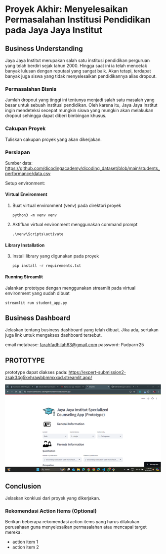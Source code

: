 # Proyek Akhir: Menyelesaikan Permasalahan Institusi Pendidikan pada Jaya Jaya Institut

## Business Understanding

Jaya Jaya Institut merupakan salah satu institusi pendidikan perguruan yang telah berdiri sejak tahun 2000. Hingga saat ini ia telah mencetak banyak lulusan dengan reputasi yang sangat baik. Akan tetapi, terdapat banyak juga siswa yang tidak menyelesaikan pendidikannya alias dropout.

### Permasalahan Bisnis

Jumlah dropout yang tinggi ini tentunya menjadi salah satu masalah yang besar untuk sebuah institusi pendidikan. Oleh karena itu, Jaya Jaya Institut ingin mendeteksi secepat mungkin siswa yang mungkin akan melakukan dropout sehingga dapat diberi bimbingan khusus.

### Cakupan Proyek

Tuliskan cakupan proyek yang akan dikerjakan.

### Persiapan

Sumber data: https://github.com/dicodingacademy/dicoding_dataset/blob/main/students_performance/data.csv

Setup environment:
#### Virtual Environment
1. Buat virtual environment (venv) pada direktori proyek
   ```
   python3 -m venv venv
   ```
2. Aktifkan virtual environment menggunakan command prompt
   ```
   .\venv\Scripts\activate
   ```
#### Library Installation
3. Install library yang digunakan pada proyek
   ```
   pip install -r requirements.txt
   ```
#### Running Streamlit
Jalankan prototype dengan menggunakan streamlit pada virtual environment yang sudah dibuat
```
streamlit run student_app.py
```
## Business Dashboard

Jelaskan tentang business dashboard yang telah dibuat. Jika ada, sertakan juga link untuk mengakses dashboard tersebut.

email metabase: farahfadhilah63@gmail.com
password: Padparrr25

## PROTOTYPE
prototype dapat diakses pada: https://expert-submission2-zsak34g5kvhrawbbmmxxxd.streamlit.app/
<div>
   
![image](https://github.com/ffadhilah25/expert-submission2/blob/main/itspadpar-prototype.png)
 
</div>

## Conclusion

Jelaskan konklusi dari proyek yang dikerjakan.

### Rekomendasi Action Items (Optional)

Berikan beberapa rekomendasi action items yang harus dilakukan perusahaan guna menyelesaikan permasalahan atau mencapai target mereka.

- action item 1
- action item 2
